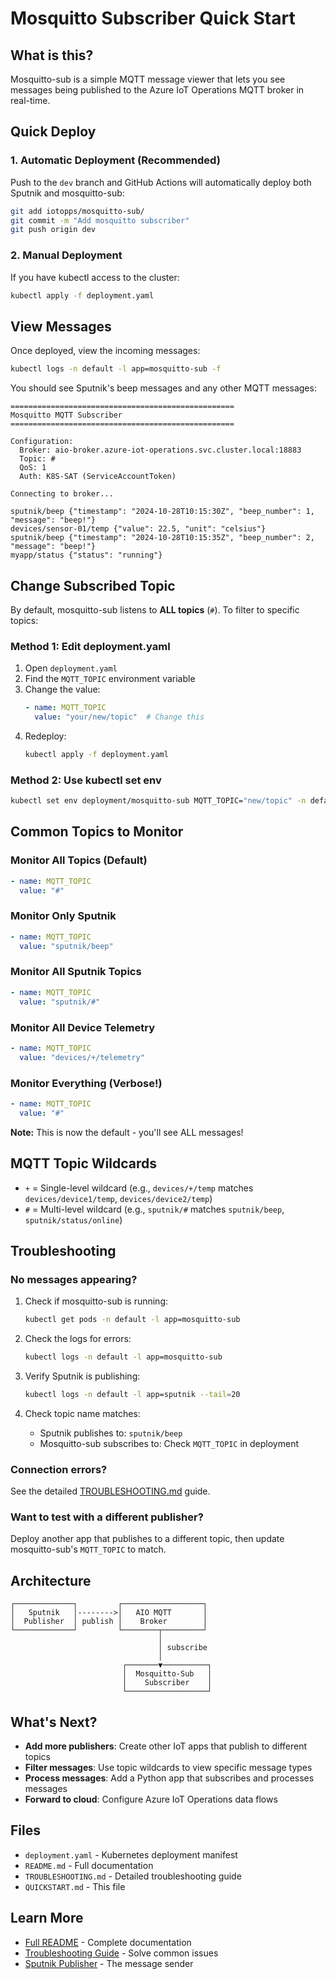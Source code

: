 # Mosquitto Subscriber Quick Start

## What is this?

Mosquitto-sub is a simple MQTT message viewer that lets you see messages being published to the Azure IoT Operations MQTT broker in real-time.

## Quick Deploy

### 1. Automatic Deployment (Recommended)

Push to the `dev` branch and GitHub Actions will automatically deploy both Sputnik and mosquitto-sub:

```bash
git add iotopps/mosquitto-sub/
git commit -m "Add mosquitto subscriber"
git push origin dev
```

### 2. Manual Deployment

If you have kubectl access to the cluster:

```bash
kubectl apply -f deployment.yaml
```

## View Messages

Once deployed, view the incoming messages:

```bash
kubectl logs -n default -l app=mosquitto-sub -f
```

You should see Sputnik's beep messages and any other MQTT messages:

```
==================================================
Mosquitto MQTT Subscriber
==================================================

Configuration:
  Broker: aio-broker.azure-iot-operations.svc.cluster.local:18883
  Topic: #
  QoS: 1
  Auth: K8S-SAT (ServiceAccountToken)

Connecting to broker...

sputnik/beep {"timestamp": "2024-10-28T10:15:30Z", "beep_number": 1, "message": "beep!"}
devices/sensor-01/temp {"value": 22.5, "unit": "celsius"}
sputnik/beep {"timestamp": "2024-10-28T10:15:35Z", "beep_number": 2, "message": "beep!"}
myapp/status {"status": "running"}
```

## Change Subscribed Topic

By default, mosquitto-sub listens to **ALL topics** (`#`). To filter to specific topics:

### Method 1: Edit deployment.yaml

1. Open `deployment.yaml`
2. Find the `MQTT_TOPIC` environment variable
3. Change the value:
   ```yaml
   - name: MQTT_TOPIC
     value: "your/new/topic"  # Change this
   ```
4. Redeploy:
   ```bash
   kubectl apply -f deployment.yaml
   ```

### Method 2: Use kubectl set env

```bash
kubectl set env deployment/mosquitto-sub MQTT_TOPIC="new/topic" -n default
```

## Common Topics to Monitor

### Monitor All Topics (Default)
```yaml
- name: MQTT_TOPIC
  value: "#"
```

### Monitor Only Sputnik
```yaml
- name: MQTT_TOPIC
  value: "sputnik/beep"
```

### Monitor All Sputnik Topics
```yaml
- name: MQTT_TOPIC
  value: "sputnik/#"
```

### Monitor All Device Telemetry
```yaml
- name: MQTT_TOPIC
  value: "devices/+/telemetry"
```

### Monitor Everything (Verbose!)
```yaml
- name: MQTT_TOPIC
  value: "#"
```
**Note:** This is now the default - you'll see ALL messages!

## MQTT Topic Wildcards

- `+` = Single-level wildcard (e.g., `devices/+/temp` matches `devices/device1/temp`, `devices/device2/temp`)
- `#` = Multi-level wildcard (e.g., `sputnik/#` matches `sputnik/beep`, `sputnik/status/online`)

## Troubleshooting

### No messages appearing?

1. Check if mosquitto-sub is running:
   ```bash
   kubectl get pods -n default -l app=mosquitto-sub
   ```

2. Check the logs for errors:
   ```bash
   kubectl logs -n default -l app=mosquitto-sub
   ```

3. Verify Sputnik is publishing:
   ```bash
   kubectl logs -n default -l app=sputnik --tail=20
   ```

4. Check topic name matches:
   - Sputnik publishes to: `sputnik/beep`
   - Mosquitto-sub subscribes to: Check `MQTT_TOPIC` in deployment

### Connection errors?

See the detailed [TROUBLESHOOTING.md](TROUBLESHOOTING.md) guide.

### Want to test with a different publisher?

Deploy another app that publishes to a different topic, then update mosquitto-sub's `MQTT_TOPIC` to match.

## Architecture

```
┌─────────────┐         ┌──────────────────┐
│   Sputnik   │-------->│   AIO MQTT       │
│  Publisher  │ publish │    Broker        │
└─────────────┘         └────────┬─────────┘
                                 │
                                 │ subscribe
                                 │
                         ┌───────▼──────────┐
                         │  Mosquitto-Sub   │
                         │    Subscriber    │
                         └──────────────────┘
```

## What's Next?

- **Add more publishers**: Create other IoT apps that publish to different topics
- **Filter messages**: Use topic wildcards to view specific message types
- **Process messages**: Add a Python app that subscribes and processes messages
- **Forward to cloud**: Configure Azure IoT Operations data flows

## Files

- `deployment.yaml` - Kubernetes deployment manifest
- `README.md` - Full documentation
- `TROUBLESHOOTING.md` - Detailed troubleshooting guide
- `QUICKSTART.md` - This file

## Learn More

- [Full README](README.md) - Complete documentation
- [Troubleshooting Guide](TROUBLESHOOTING.md) - Solve common issues
- [Sputnik Publisher](../sputnik/README.md) - The message sender

